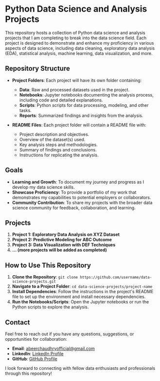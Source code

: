 # Python Data Science and Analysis Projects

This repository hosts a collection of Python data science and analysis projects that I am completing to break into the data science field. Each project is designed to demonstrate and enhance my proficiency in various aspects of data science, including data cleaning, exploratory data analysis (EDA), statistical analysis, machine learning, data visualization, and more.

## Repository Structure

- **Project Folders**: Each project will have its own folder containing:
  - **Data**: Raw and processed datasets used in the project.
  - **Notebooks**: Jupyter notebooks documenting the analysis process, including code and detailed explanations.
  - **Scripts**: Python scripts for data processing, modeling, and other tasks.
  - **Reports**: Summarized findings and insights from the analysis.

- **README Files**: Each project folder will contain a README file with:
  - Project description and objectives.
  - Overview of the dataset(s) used.
  - Key analysis steps and methodologies.
  - Summary of findings and conclusions.
  - Instructions for replicating the analysis.

## Goals

- **Learning and Growth**: To document my journey and progress as I develop my data science skills.
- **Showcase Proficiency**: To provide a portfolio of my work that demonstrates my capabilities to potential employers or collaborators.
- **Community Contribution**: To share my projects with the broader data science community for feedback, collaboration, and learning.

## Projects

1. **Project 1: Exploratory Data Analysis on XYZ Dataset**
2. **Project 2: Predictive Modeling for ABC Outcome**
3. **Project 3: Data Visualization with DEF Techniques**
4. **... (more projects will be added as completed)**

## How to Use This Repository

1. **Clone the Repository**: `git clone https://github.com/username/data-science-projects.git`
2. **Navigate to a Project Folder**: `cd data-science-projects/project-name`
3. **Install Dependencies**: Follow the instructions in the project's README file to set up the environment and install necessary dependencies.
4. **Run the Notebooks/Scripts**: Open the Jupyter notebooks or run the Python scripts to explore the analysis.

## Contact

Feel free to reach out if you have any questions, suggestions, or opportunities for collaboration:

- **Email**: [abeerchaudhryofficial@gmail.com](mailto:abeerchaudhryofficial@gmail.com)
- **LinkedIn**: [LinkedIn Profile](https://www.linkedin.com/in/abeer-ch/)
- **GitHub**: [GitHub Profile](https://github.com/abeernch)

I look forward to connecting with fellow data enthusiasts and professionals through this repository!
